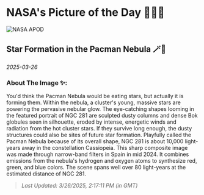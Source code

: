 
# NASA's Picture of the Day 🧑‍🚀💫

  ![NASA APOD](https://apod.nasa.gov/apod/image/2503/Pacman_Montilla_1500.jpg)
  
  ## Star Formation in the Pacman Nebula 🪄🌌
  
  _2025-03-26_
  
  ### About The Image ✨: 
  
  You'd think the Pacman Nebula would be eating stars, but actually it is forming them. Within the nebula, a cluster's young, massive stars are powering the pervasive nebular glow. The eye-catching shapes looming in the featured portrait of NGC 281 are sculpted dusty columns and dense Bok globules seen in silhouette, eroded by intense, energetic winds and radiation from the hot cluster stars. If they survive long enough, the dusty structures could also be sites of future star formation. Playfully called the Pacman Nebula because of its overall shape, NGC 281 is about 10,000 light-years away in the constellation Cassiopeia. This sharp composite image was made through narrow-band filters in Spain in mid 2024. It combines emissions from the nebula's hydrogen and oxygen atoms to synthesize red, green, and blue colors. The scene spans well over 80 light-years at the estimated distance of NGC 281.
  
  
  
  > _Last Updated: 3/26/2025, 2:17:11 PM (in GMT)_
  